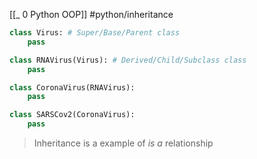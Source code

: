 [[_ 0 Python OOP]]
#python/inheritance 

```python
class Virus: # Super/Base/Parent class
	pass

class RNAVirus(Virus): # Derived/Child/Subclass class
	pass

class CoronaVirus(RNAVirus):
	pass

class SARSCov2(CoronaVirus):
	pass


```

> 
> Inheritance is a example of *is a* relationship
> 











